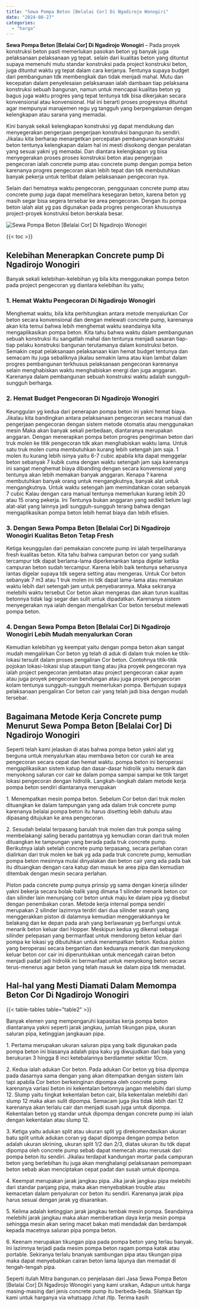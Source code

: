```yaml
---
title: "Sewa Pompa Beton [Belalai Cor] Di Ngadirojo Wonogiri"
date: "2024-08-27"
categories: 
  - "harga"
---
```


**Sewa Pompa Beton \[Belalai Cor\] Di Ngadirojo Wonogiri** – Pada proyek konstruksi beton pasti memerlukan pasokan beton yg banyak juga pelaksanaan pelaksanaan yg tepat. selain dari kualitas beton yang dituntut supaya memenuhi mutu standar konstruksi pada project konstruksi beton, juga dituntut waktu yg tepat dalam cara kerjanya. Tentunya supaya budget dari pembangunan tdk membengkak dan tidak menjadi mahal. Mutu dan kecepatan dalam penyelesaian pelaksanaan ialah dambaan tiap pelaksana konstruksi sebuah bangunan, namun untuk mencapai kualitas beton yg bagus juga waktu progres yang tepat tentunya tdk bisa dikerjakan secara konvensional atau konvensional. Hal ini berarti proses progresnya dituntut agar mempunyai manajemen regu yg tangguh yang berpengalaman dengan kelengkapan atau sarana yang memadai.

Kini banyak sekali kelengkapan konstruksi yg dapat mendukung dan menyegerakan pengerjaan pengerjaan konstruksi bangunan itu sendiri. Jikalau kita berharap menargetkan percepatan pembangunan konstruksi beton tentunya kelengkapan dalam hal ini mesti disokong dengan peralatan yang sesuai yakni yg memadai. Dan diantara kelengkapan yg bisa menyegerakan proses proses konstruksi beton atau pengerjaan pengecoran ialah concrete pump atau concrete pump dengan pompa beton karenanya progres pengecoran akan lebih tepat dan tdk membutuhkan banyak pekerja untuk terlibat dalam pelaksanaan pengecoran nya.

Selain dari hematnya waktu pengecoran, penggunaan concrete pump atau concrete pump juga dapat memelihara kesegaran beton, karena beton yg masih segar bisa segera tersebar ke area pengecoran. Dengan itu pompa beton ialah alat yg pas digunakan pada progres pengecoran khususnya project-proyek konstruksi beton berskala besar.

![Sewa Pompa Beton [Belalai Cor] Di Ngadirojo Wonogiri](/images/sewa-concrete-pump-37.png)

{{< toc >}}

## Kelebihan Menerapkan Concrete pump Di Ngadirojo Wonogiri

Banyak sekali kelebihan-kelebihan yg bila kita menggunakan pompa beton pada project pengecoran yg diantara kelebihan itu yaitu;

### 1\. Hemat Waktu Pengecoran Di Ngadirojo Wonogiri

Menghemat waktu, bila kita perhitungkan antara metode menyalurkan Cor beton secara konvensional dan dengan melewati concrete pump, karenanya akan kita temui bahwa lebih menghemat waktu seandainya kita mengaplikasikan pompa beton. Kita tahu bahwa waktu dalam pembangunan sebuah konstruksi itu sangatlah mahal dan tentunya menjadi sasaran tiap-tiap pelaku konstruksi bangunan terutamanya dalam konstruksi beton. Semakin cepat pelaksanaan pelaksanaan kian hemat budget tentunya dan semacam itu juga sebaliknya jikalau semakin lama atau kian lambat dalam progres pembangunan terkhusus pelaksanaan pengecoran karenanya selain menghabiskan waktu menghabiskan energi dan juga anggaran. Karenanya dalam pembangunan sebuah konstruksi waktu adalah sungguh-sungguh berharga.

### 2\. Hemat Budget Pengecoran Di Ngadirojo Wonogiri

Keunggulan yg kedua dari penerapan pompa beton ini yakni hemat biaya. Jikalau kita bandingkan antara pelaksanaan pengecoran secara manual dan pengerjaan pengecoran dengan sistem metode otomatis atau menggunakan mesin Maka akan banyak sekali perbedaan, diantaranya merupakan anggaran. Dengan menerapkan pompa beton progres pengiriman beton dari truk molen ke titik pengecoran tdk akan menghabiskan waktu lama. Untuk satu truk molen cuma membutuhkan kurang lebih setengah jam saja. 1 molen itu kurang lebih isinya yaitu 6-7 cubic apabila kita dapat menggelar beton sebanyak 7 kubik cuma dengan waktu setengah jam saja karenanya ini sangat menghemat biaya dibanding dengan secara konvensional yang tentunya akan lebih memakan banyak anggaran. Kenapa ? karena membutuhkan banyak orang untuk mengangkutnya, banyak alat untuk mengangkutnya. Untuk waktu setengah jam memindahkan coran sebanyak 7 cubic Kalau dengan cara manual tentunya memerlukan kurang lebih 20 atau 15 orang pekerja. Ini Tentunya bukan anggaran yang sedikit belum lagi alat-alat yang lainnya jadi sungguh-sungguh terang bahwa dengan mengaplikasikan pompa beton lebih hemat biaya dan lebih efisien.

### 3\. Dengan Sewa Pompa Beton \[Belalai Cor\] Di Ngadirojo Wonogiri Kualitas Beton Tetap Fresh

Ketiga keunggulan dari pemakaian concrete pump ini ialah terpeliharanya fresh kualitas beton. Kita tahu bahwa campuran beton cor yang sudah tercampur tdk dapat berlama-lama diperkenankan tanpa digelar ketika campuran beton sudah tercampur. Karena lebih baik tentunya seharusnya lantas digelar supaya tdk segera setting atau mengeras. Untuk Cor beton sebanyak 7 m3 atau 1 truk molen ini tdk dapat lama-lama atau memakan waktu lebih dari setengah jam untuk penyebarannya. Maka sekiranya melebihi waktu tersebut Cor beton akan mengeras dan akan turun kualitas betonnya tidak lagi segar dan sulit untuk dipadatkan. Karenanya sistem menyegerakan nya ialah dengan mengalirkan Cor beton tersebut melewati pompa beton.

### 4\. Dengan Sewa Pompa Beton \[Belalai Cor\] Di Ngadirojo Wonogiri Lebih Mudah menyalurkan Coran

Kemudian kelebihan yg keempat yaitu dengan pompa beton akan sangat mudah mengalirkan Cor beton yg telah di aduk di dalam truk molen ke titik-lokasi tersulit dalam proses pengaliran Cor beton. Contohnya titik-titik pojokan lokasi-lokasi slup ataupun tiang atau jika proyek pengecoran nya ialah project pengecoran jembatan atau project pengecoran cakar ayam atau juga proyek pengecoran bendungan atau juga proyek pengecoran kolam tentunya sungguh-sungguh memerlukan pompa. Bertujuan supaya pelaksanaan pengaliran Cor beton cair yang telah jadi bisa dengan mudah tersebar.

## Bagaimana Metode Kerja Concrete pump Menurut Sewa Pompa Beton \[Belalai Cor\] Di Ngadirojo Wonogiri

Seperti telah kami jelaskan di atas bahwa pompa beton yakni alat yg berguna untuk menyalurkan atau membawa beton cor curah ke area pengecoran secara cepat dan hemat waktu. pompa beton ini beroperasi mengaplikasikan sistem katup dan dasar-dasar hidrolik yaitu menarik dan menyokong saluran cor cair ke dalam pompa sampai sampai ke titik target lokasi pengecoran dengan hidrolik. Langkah-langkah dalam metode kerja pompa beton sendiri diantaranya merupakan

1\. Menempatkan mesin pompa beton. Sebelum Cor beton dari truk molen dituangkan ke dalam tampungan yang ada dalam truk concrete pump karenanya belalai pompa beton itu harus disetting lebih dahulu atau dipasang ditujukan ke area pengecoran.

2\. Sesudah belalai terpasang barulah truk molen dan truk pompa saling membelakangi saling beradu pantatnya yg kemudian coran dari truk molen dituangkan ke tampungan yang berada pada truk concrete pump. Berikutnya ialah setelah concrete pump terpasang, secara perlahan coran dialirkan dari truk molen ke bak yg ada pada truk concrete pump, kemudian pompa beton mesinnya mulai dinyalakan dan beton cair yang ada pada bak itu dituangkan dengan cara katup dan masuk ke area pipa dan kemudian ditembak dengan mesin secara perlahan.

Piston pada concrete pump punya prinsip yg sama dengan kinerja silinder yakni bekerja secara bolak-balik yang dimana 1 silinder menarik beton cor dan silinder lain menunjang cor beton untuk maju ke dalam pipa yg disebut dengan penembakan coran. Metode kerja internal pompa sendiri merupakan 2 silinder lazimnya terdiri dari dua silinder searah yang menggerakkan piston di dalamnya kemudian menggerakkannya ke belakang dan ke depan pada arah yang berlawanan yg berfungsi untuk menarik beton keluar dari Hopper. Meskipun kedua yg dikenal sebagai silinder pelepasan yang bermanfaat untuk mendorong beton keluar dari pompa ke lokasi yg dibutuhkan untuk menempatkan beton. Kedua piston yang beroperasi secara bergantian dan keduanya menarik dan menyokong keluar beton cor cair ini diperuntukkan untuk mencegah cairan beton menjadi padat jadi hidrolik ini bermanfaat untuk menyokong beton secara terus-menerus agar beton yang telah masuk ke dalam pipa tdk memadat.

## Hal-hal yang Mesti Diamati Dalam Memompa Beton Cor Di Ngadirojo Wonogiri

{{< table-tables table="table2" >}}

Banyak elemen yang mempengaruhi kapasitas kerja pompa beton diantaranya yakni seperti jarak jangkau, jumlah tikungan pipa, ukuran saluran pipa, ketinggian jangkauan pipa.

1\. Pertama merupakan ukuran saluran pipa yang baik digunakan pada pompa beton ini biasanya adalah pipa kaku yg diwujudkan dari baja yang berukuran 3 hingga 8 inci ketebalannya berdiameter sekitar 10cm.

2\. Kedua ialah adukan Cor beton. Pada adukan Cor beton yg bisa dipompa pada dasarnya sama dengan yang akan ditempatkan dengan sistem lain tapi apabila Cor beton berkeinginan dipompa oleh concrete pump karenanya variasi beton ini kekentalan betonnya jangan melebihi dari slump 12. Slump yaitu tingkat kekentalan beton cair, bila kekentalan melebihi dari slump 12 maka akan sulit dipompa. Semacam juga jika tidak lebih dari 12 karenanya akan terlalu cair dan menjadi susah juga untuk dipompa. Kekentalan beton yg standar untuk dipompa dengan concrete pump ini ialah dengan kekentalan atau slump 12.

3\. Ketiga yaitu adukan split atau ukuran split yg direkomendasikan ukuran batu split untuk adukan coran yg dapat dipompa dengan pompa beton adalah ukuran skrining, ukuran split 1/2 dan 2/3, diatas ukuran itu tdk dapat dipompa oleh concrete pump sebab dapat memecah atau merusak dari pompa beton itu sendiri. Jikalau terdapat kandungan mortar pada campuran beton yang berlebihan itu juga akan menghalangi pelaksanaan pemompaan beton sebab akan menciptakan cepat padat dan susah untuk dipompa.

4\. Keempat merupakan jarak jangkau pipa. Jika jarak jangkau pipa melebihi dari standar panjang pipa, maka akan menyebabkan trouble atau kemacetan dalam penyaluran cor beton itu sendiri. Karenanya jarak pipa harus sesuai dengan jarak yg disarankan.

5\. Kelima adalah ketinggian jarak jangkau tembak mesin pompa. Seandainya melebihi jarak jangkau maka akan memberatkan daya kerja mesin pompa sehingga mesin akan sering macet bakan mati mendadak dan berdampak kepada macetnya saluran pipa pompa beton.

6\. Keenam merupakan tikungan pipa pada pompa beton yang terlau banyak. Ini lazimnya terjadi pada mesim pompa beton ragam pompa katak atau portable. Sekiranya terlalu bnanyak sambungan pipa atau tikungan pipa maka dapat menyebabkan cairan beton lama lajunya dan memadat di tengah-tengah pipa.

Seperti itulah Mitra bangunan.co penjelasan dari Jasa Sewa Pompa Beton \[Belalai Cor\] Di Ngadirojo Wonogiri yang kami uraikan, Adapun untuk harga masing-masing dari jenis concrete pump itu berbeda-beda. Silahkan tlp kami untuk harganya via whatsapp /chat /tlp. Terima kasih
